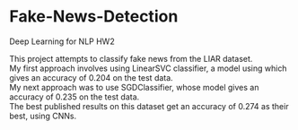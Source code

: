 # Fake-News-Detection
Deep Learning for NLP HW2

This project attempts to classify fake news from the LIAR dataset. <br />
My first approach involves using LinearSVC classifier, a model using which gives an accuracy of 0.204 on the test data. <br />
My next approach was to use SGDClassifier, whose model gives an accuracy of 0.235 on the test data. <br />
The best published results on this dataset get an accuracy of 0.274 as their best, using CNNs.
